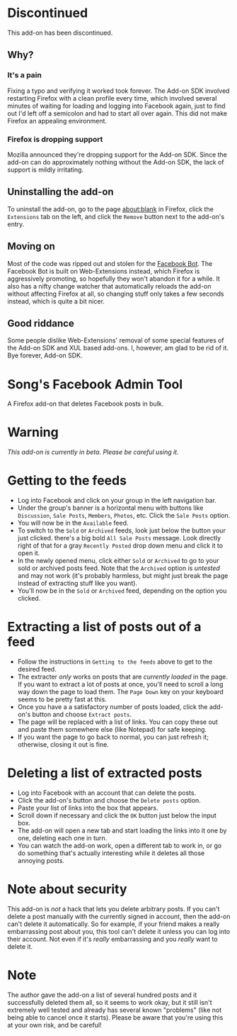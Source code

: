 # Discontinued

This add-on has been discontinued.

## Why?
### It's a pain

Fixing a typo and verifying it worked took forever. The Add-on SDK involved restarting Firefox with a clean profile every time, which involved several minutes of waiting for loading and logging into Facebook again, just to find out I'd left off a semicolon and had to start all over again. This did not make Firefox an appealing environment.


### Firefox is dropping support

Mozilla announced they're dropping support for the Add-on SDK. Since the add-on can do approximately nothing without the Add-on SDK, the lack of support is mildly irritating.


## Uninstalling the add-on

To uninstall the add-on, go to the page [about:blank](about:blank) in Firefox, click the `Extensions` tab on the left, and click the `Remove` button next to the add-on's entry.


## Moving on

Most of the code was ripped out and stolen for the [Facebook Bot](https://github.com/Mirisong/Facebook-Bot). The Facebook Bot is built on Web-Extensions instead, which Firefox is aggressively promoting, so hopefully they won't abandon it for a while. It also has a nifty change watcher that automatically reloads the add-on without affecting Firefox at all, so changing stuff only takes a few seconds instead, which is quite a bit nicer.


## Good riddance

Some people dislike Web-Extensions' removal of some special features of the Add-on SDK and XUL based add-ons. I, however, am glad to be rid of it. Bye forever, Add-on SDK.



# Song's Facebook Admin Tool

A Firefox add-on that deletes Facebook posts in bulk.

# Warning

*This add-on is currently in beta. Please be careful using it.*

# Getting to the feeds

- Log into Facebook and click on your group in the left navigation bar.
- Under the group's banner is a horizontal menu with buttons like `Discussion`, `Sale Posts`, `Members`, `Photos`, etc. Click the `Sale Posts` option.
- You will now be in the `Available` feed.
- To switch to the `Sold` or `Archived` feeds, look just below the button your just clicked. there's a big bold `All Sale Posts` message. Look directly right of that for a gray `Recently Posted` drop down menu and click it to open it.
- In the newly opened menu, click either `Sold` or `Archived` to go to your sold or archived posts feed. Note that the `Archived` option is *untested* and may not work (it's probably harmless, but might just break the page instead of extracting stuff like you want).
- You'll now be in the `Sold` or `Archived` feed, depending on the option you clicked.

# Extracting a list of posts out of a feed

- Follow the instructions in `Getting to the feeds` above to get to the desired feed.
- The extracter *only* works on posts that are *currently loaded* in the page. If you want to extract a lot of posts at once, you'll need to scroll a long way down the page to load them. The `Page Down` key on your keyboard seems to be pretty fast at this.
- Once you have a a satisfactory number of posts loaded, click the add-on's button and choose `Extract posts`.
- The page will be replaced with a list of links. You can copy these out and paste them somewhere else (like Notepad) for safe keeping.
- If you want the page to go back to normal, you can just refresh it; otherwise, closing it out is fine.

# Deleting a list of extracted posts
- Log into Facebook with an account that can delete the posts.
- Click the add-on's button and choose the `Delete posts` option.
- Paste your list of links into the box that appears.
- Scroll down if necessary and click the `OK` button just below the input box.
- The add-on will open a new tab and start loading the links into it one by one, deleting each one in turn.
- You can watch the add-on work, open a different tab to work in, or go do something that's actually interesting while it deletes all those annoying posts.

# Note about security

This add-on is *not* a hack that lets you delete arbitrary posts. If you can't delete a post manually with the currently signed in account, then the add-on can't delete it automatically. So for example, if your friend makes a really embarrassing post about you, this tool can't delete it unless you can log into their account. Not even if it's *really* embarrassing and you *really* want to delete it.

# Note

The author gave the add-on a list of several hundred posts and it successfully deleted them all, so it seems to work okay, but it still isn't extremely well tested and already has several known "problems" (like not being able to cancel once it starts). Please be aware that you're using this at your own risk, and be careful!
